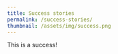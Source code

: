 ```yaml
---
title: Success stories
permalink: /success-stories/
thumbnail: /assets/img/success.png
---
```


This is a success!
